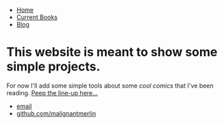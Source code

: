 
<!DOCTYPE html>
<html>
	<head>
		<title>book blog</title>
	</head>
	<body>
		<nav>
    		<ul>
        		<li><a href="/">Home</a></li>
	        	<li><a href="/current-books">Current Books</a></li>
        		<li><a href="/blog">Blog</a></li>
    		</ul>
		</nav>
		<div class="container">
    		<div class="blurb">
        		<h1>This website is meant to show some simple projects.</h1>
				<p>For now I'll add some simple tools about some <em>cool comics</em>  that I've been reading. <a href="/current-books">Peep the line-up here...</a></p>
    		</div><!-- /.blurb -->
		</div><!-- /.container -->
		<footer>
    		<ul>
        		<li><a href="refboarder@gmail.com">email</a></li>
        		<li><a href="https://github.com/malignantmerlin">github.com/malignantmerlin</a></li>
			</ul>
		</footer>
	</body>
</html>
